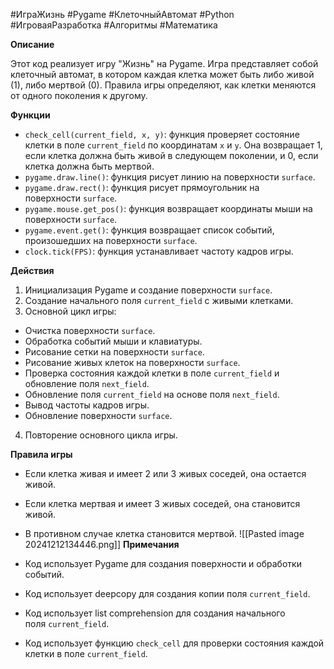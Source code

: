 #ИграЖизнь #Pygame #КлеточныйАвтомат  #Python #ИгроваяРазработка
#Алгоритмы #Математика

**Описание**

Этот код реализует игру "Жизнь" на Pygame. Игра представляет собой клеточный автомат, в котором каждая клетка может быть либо живой (1), либо мертвой (0). Правила игры определяют, как клетки меняются от одного поколения к другому.

**Функции**

- `check_cell(current_field, x, y)`: функция проверяет состояние клетки в поле `current_field` по координатам `x` и `y`. Она возвращает 1, если клетка должна быть живой в следующем поколении, и 0, если клетка должна быть мертвой.
- `pygame.draw.line()`: функция рисует линию на поверхности `surface`.
- `pygame.draw.rect()`: функция рисует прямоугольник на поверхности `surface`.
- `pygame.mouse.get_pos()`: функция возвращает координаты мыши на поверхности `surface`.
- `pygame.event.get()`: функция возвращает список событий, произошедших на поверхности `surface`.
- `clock.tick(FPS)`: функция устанавливает частоту кадров игры.

**Действия**

1. Инициализация Pygame и создание поверхности `surface`.
2. Создание начального поля `current_field` с живыми клетками.
3. Основной цикл игры:

- Очистка поверхности `surface`.
- Обработка событий мыши и клавиатуры.
- Рисование сетки на поверхности `surface`.
- Рисование живых клеток на поверхности `surface`.
- Проверка состояния каждой клетки в поле `current_field` и обновление поля `next_field`.
- Обновление поля `current_field` на основе поля `next_field`.
- Вывод частоты кадров игры.
- Обновление поверхности `surface`.

4. Повторение основного цикла игры.

**Правила игры**

- Если клетка живая и имеет 2 или 3 живых соседей, она остается живой.
- Если клетка мертвая и имеет 3 живых соседей, она становится живой.
- В противном случае клетка становится мертвой.
![[Pasted image 20241212134446.png]]
**Примечания**

- Код использует Pygame для создания поверхности и обработки событий.
- Код использует deepcopy для создания копии поля `current_field`.
- Код использует list comprehension для создания начального поля `current_field`.
- Код использует функцию `check_cell` для проверки состояния каждой клетки в поле `current_field`.